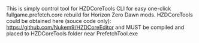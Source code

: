 This is simply control tool for HZDCoreTools CLI for easy one-click fullgame.prefetch.core rebuild for Horizon Zero Dawn mods. HZDCoreTools could be obtained here (souce code only): https://github.com/Nukem9/HZDCoreEditor and MUST be compiled and placed to HZDCoreTools folder near PrefetchTool.exe
